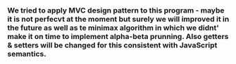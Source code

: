 ### We tried to apply MVC design pattern to this program - maybe it is not perfecvt at the moment but surely we will improved it in the future as well as te minimax algorithm in which we didnt' make it on time to implement alpha-beta prunning. Also getters & setters will be changed for this consistent with JavaScript semantics.